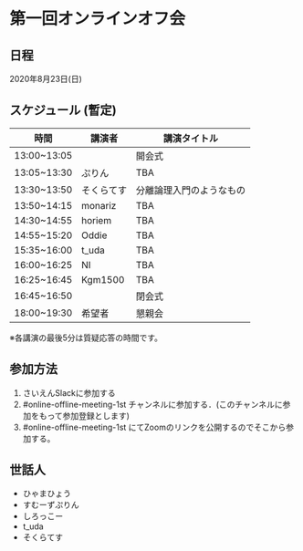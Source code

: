 # 第一回オンラインオフ会

## 日程

2020年8月23日(日)

## スケジュール (暫定)

| 時間 | 講演者 | 講演タイトル |
|  ---  |  ---  |  ---  |
| 13:00~13:05 |  | 開会式 |
| 13:05~13:30 | ぷりん | TBA |
| 13:30~13:50 | そくらてす | 分離論理入門のようなもの |
| 13:50~14:15 | monariz | TBA |
| 14:30~14:55 | horiem | TBA |
| 14:55~15:20 | Oddie | TBA |
| 15:35~16:00 | t_uda | TBA |
| 16:00~16:25 | NI | TBA |
| 16:25~16:45 | Kgm1500 | TBA |
| 16:45~16:50 |  | 閉会式 |
| 18:00~19:30 | 希望者 | 懇親会 |


※各講演の最後5分は質疑応答の時間です。

## 参加方法

1. さいえんSlackに参加する
2. #online-offline-meeting-1st チャンネルに参加する．(このチャンネルに参加をもって参加登録とします)
3. #online-offline-meeting-1st にてZoomのリンクを公開するのでそこから参加する。

## 世話人
* ひゃまひょう
* すむーずぷりん
* しろっこー
* t_uda
* そくらてす
